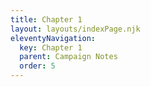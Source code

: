 ```yaml
---
title: Chapter 1
layout: layouts/indexPage.njk
eleventyNavigation:
  key: Chapter 1
  parent: Campaign Notes
  order: 5
---
```

